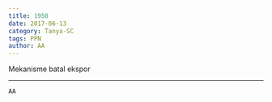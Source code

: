 ```yaml
---
title: 1950
date: 2017-06-13
category: Tanya-SC
tags: PPN
author: AA
---
```


Mekanisme batal ekspor

---



`AA`
